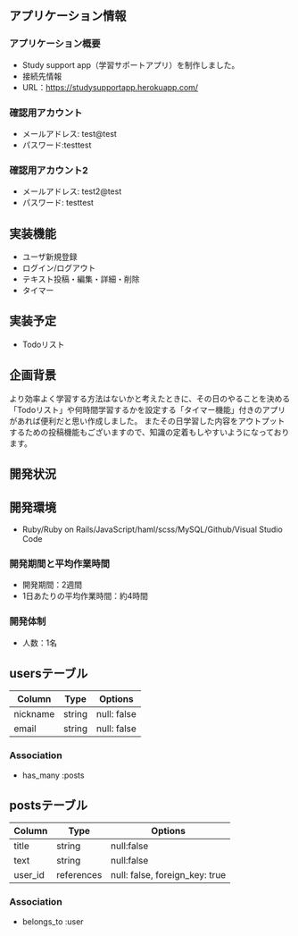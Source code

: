 ## アプリケーション情報
### アプリケーション概要
- Study support app（学習サポートアプリ）を制作しました。
- 接続先情報
- URL：https://studysupportapp.herokuapp.com/

### 確認用アカウント
- メールアドレス: test@test
- パスワード:testtest
### 確認用アカウント2
- メールアドレス: test2@test
- パスワード: testtest

## 実装機能
- ユーザ新規登録
- ログイン/ログアウト
- テキスト投稿・編集・詳細・削除
- タイマー

## 実装予定
- Todoリスト

## 企画背景
より効率よく学習する方法はないかと考えたときに、その日のやることを決める「Todoリスト」や何時間学習するかを設定する「タイマー機能」付きのアプリがあれば便利だと思い作成しました。
またその日学習した内容をアウトプットするための投稿機能もございますので、知識の定着もしやすいようになっております。

## 開発状況
## 開発環境
- Ruby/Ruby on Rails/JavaScript/haml/scss/MySQL/Github/Visual Studio Code
### 開発期間と平均作業時間
- 開発期間：2週間
- 1日あたりの平均作業時間：約4時間
### 開発体制
- 人数：1名

## usersテーブル
|Column|Type|Options|
|------|----|-------|
|nickname|string|null: false|
|email|string|null: false|

### Association
- has_many :posts

## postsテーブル
|Column|Type|Options|
|------|----|-------|
|title|string|null:false|
|text|string|null:false|
|user_id|references|null: false, foreign_key: true|

### Association
- belongs_to :user